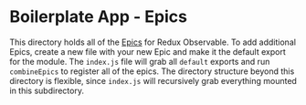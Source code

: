# Boilerplate App - Epics

This directory holds all of the [Epics][epics] for Redux Observable. To add
additional Epics, create a new file with your new Epic and make it the default
export for the module. The `index.js` file will grab all `default` exports and
run `combineEpics` to register all of the epics. The directory structure beyond
this directory is flexible, since `index.js` will recursively grab everything
mounted in this subdirectory.

[epics]: <https://redux-observable.js.org/docs/basics/Epics.html>
